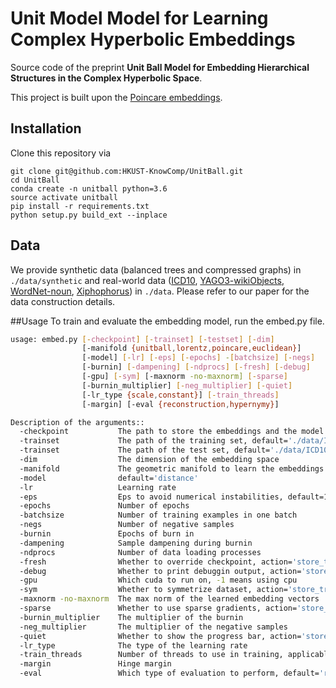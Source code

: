 # Unit Model Model for Learning Complex Hyperbolic Embeddings

Source code of the preprint **Unit Ball Model for Embedding Hierarchical Structures in the Complex Hyperbolic Space**.

This project is built upon the [Poincare embeddings](https://github.com/facebookresearch/poincare-embeddings).

## Installation
Clone this repository via

```
git clone git@github.com:HKUST-KnowComp/UnitBall.git
cd UnitBall
conda create -n unitball python=3.6
source activate unitball
pip install -r requirements.txt
python setup.py build_ext --inplace
```

## Data
We provide synthetic data (balanced trees and compressed graphs) in `./data/synthetic` and real-world data ([ICD10](https://www.who.int/standards/classifications/classification-of-diseases), [YAGO3-wikiObjects](https://yago-knowledge.org/), [WordNet-noun](https://wordnet.princeton.edu/), [Xiphophorus](https://toytree.readthedocs.io/en/latest/7-multitrees.html)) in `./data`. Please refer to our paper for the data construction details.

##Usage
To train and evaluate the embedding model, run the embed.py file.
```bash
usage: embed.py [-checkpoint] [-trainset] [-testset] [-dim]
                [-manifold {unitball,lorentz,poincare,euclidean}]
                [-model] [-lr] [-eps] [-epochs] -[batchsize] [-negs]
                [-burnin] [-dampening] [-ndprocs] [-fresh] [-debug]
                [-gpu] [-sym] [-maxnorm -no-maxnorm] [-sparse]
                [-burnin_multiplier] [-neg_multiplier] [-quiet]
                [-lr_type {scale,constant}] [-train_threads]
                [-margin] [-eval {reconstruction,hypernymy}]

Description of the arguments::
  -checkpoint           The path to store the embeddings and the model checkpoint
  -trainset             The path of the training set, default='./data/ICD10/train_taxonomy.csv'
  -trainset             The path of the test set, default='./data/ICD10/test_taxonomy.csv'
  -dim                  The dimension of the embedding space
  -manifold             The geometric manifold to learn the embeddings                        
  -model                default='distance'
  -lr                   Learning rate
  -eps                  Eps to avoid numerical instabilities, default=1e-5
  -epochs               Number of epochs
  -batchsize            Number of training examples in one batch
  -negs                 Number of negative samples
  -burnin               Epochs of burn in
  -dampening            Sample dampening during burnin
  -ndprocs              Number of data loading processes
  -fresh                Whether to override checkpoint, action='store_true'
  -debug                Whether to print debuggin output, action='store_true'
  -gpu                  Which cuda to run on, -1 means using cpu
  -sym                  Whether to symmetrize dataset, action='store_true'
  -maxnorm -no-maxnorm  The max norm of the learned embedding vectors
  -sparse               Whether to use sparse gradients, action='store_true'
  -burnin_multiplier    The multiplier of the burnin
  -neg_multiplier       The multiplier of the negative samples
  -quiet                Whether to show the progress bar, action='store_true'
  -lr_type              The type of the learning rate
  -train_threads        Number of threads to use in training, applicable when gpu=-1
  -margin               Hinge margin
  -eval                 Which type of evaluation to perform, default='reconstruction'
```